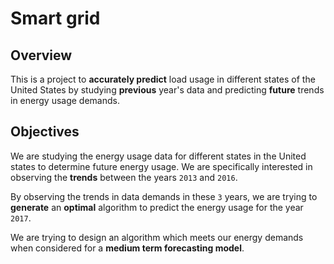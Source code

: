 # Smart grid
## Overview

This is a project to **accurately predict** load usage in different states of the United States by studying **previous** year's data and predicting **future** trends in energy usage demands.

## Objectives
We are studying the energy usage data for different states in the United states to determine future energy usage.
We are specifically interested in observing the **trends** between the years `2013` and `2016`.

By observing the trends in data demands in these `3` years, we are trying to **generate** an **optimal** algorithm to predict the energy usage for the year `2017`.

We are trying to design an algorithm which meets our energy demands when considered for a **medium term forecasting model**.
